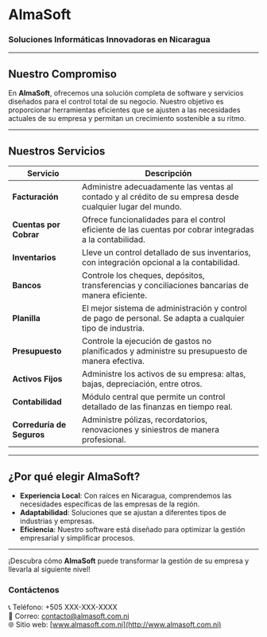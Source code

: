 # **AlmaSoft**
### Soluciones Informáticas Innovadoras en Nicaragua

---

## **Nuestro Compromiso**
En **AlmaSoft**, ofrecemos una solución completa de software y servicios diseñados para el control total de su negocio. Nuestro objetivo es proporcionar herramientas eficientes que se ajusten a las necesidades actuales de su empresa y permitan un crecimiento sostenible a su ritmo.

---

## **Nuestros Servicios**

| **Servicio**            | **Descripción**                                                                                             |
|-------------------------|---------------------------------------------------------------------------------------------------------|
| **Facturación**          | Administre adecuadamente las ventas al contado y al crédito de su empresa desde cualquier lugar del mundo. |
| **Cuentas por Cobrar**   | Ofrece funcionalidades para el control eficiente de las cuentas por cobrar integradas a la contabilidad.   |
| **Inventarios**          | Lleve un control detallado de sus inventarios, con integración opcional a la contabilidad.                 |
| **Bancos**               | Controle los cheques, depósitos, transferencias y conciliaciones bancarias de manera eficiente.           |
| **Planilla**             | El mejor sistema de administración y control de pago de personal. Se adapta a cualquier tipo de industria.|
| **Presupuesto**          | Controle la ejecución de gastos no planificados y administre su presupuesto de manera efectiva.           |
| **Activos Fijos**        | Administre los activos de su empresa: altas, bajas, depreciación, entre otros.                            |
| **Contabilidad**         | Módulo central que permite un control detallado de las finanzas en tiempo real.                           |
| **Correduría de Seguros**| Administre pólizas, recordatorios, renovaciones y siniestros de manera profesional.                        |

---

## **¿Por qué elegir AlmaSoft?**
- **Experiencia Local**: Con raíces en Nicaragua, comprendemos las necesidades específicas de las empresas de la región.
- **Adaptabilidad**: Soluciones que se ajustan a diferentes tipos de industrias y empresas.
- **Eficiencia**: Nuestro software está diseñado para optimizar la gestión empresarial y simplificar procesos.

---

¡Descubra cómo **AlmaSoft** puede transformar la gestión de su empresa y llevarla al siguiente nivel!

### **Contáctenos**
📞 Teléfono: +505 XXX-XXX-XXXX  
📧 Correo: contacto@almasoft.com.ni  
🌐 Sitio web: [www.almasoft.com.ni](http://www.almasoft.com.ni)

